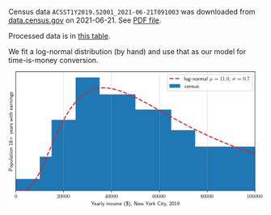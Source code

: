 Census data `ACSST1Y2019.S2001_2021-06-21T091003` was downloaded from [data.census.gov](https://data.census.gov/cedsci/table?g=1600000US3651000&tid=ACSST5Y2019.S2001&hidePreview=true&moe=false) on 2021-06-21.
See [PDF file](census_original/ACSST1Y2019.S2001_2021-06-21T091003/printout.pdf).

Processed data is in [this table](a_process/wages.tsv).

We fit a log-normal distribution (by hand)
and use that as our model
for time-is-money conversion.

![](a_process/wages_hist.png)
